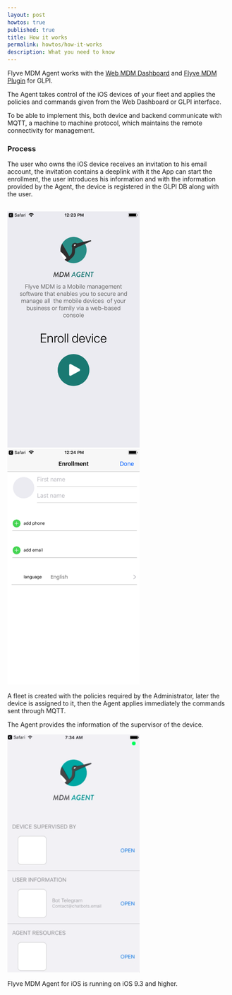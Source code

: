 ```yaml
---
layout: post
howtos: true
published: true
title: How it works
permalink: howtos/how-it-works
description: What you need to know
---
```


Flyve MDM Agent works with the [Web MDM Dashboard](http://flyve.org/web-mdm-dashboard/) and [Flyve MDM Plugin](http://flyve.org/glpi-plugin/) for GLPI.

The Agent takes control of the iOS devices of your fleet and applies the policies and commands given from the Web Dashboard or GLPI interface.

To be able to implement this, both device and backend communicate with MQTT, a machine to machine protocol, which maintains the remote connectivity for management.

### Process

The user who owns the iOS device receives an invitation to his email account, the invitation contains a deeplink with it the App can start the enrollment, the user introduces his information and with the information provided by the Agent, the device is registered in the GLPI DB along with the user.

<br>

<div>
<img src="https://github.com/Naylin15/Screenshots/blob/master/ios-agent/enroll.png?raw=true" alt="Start Enrollment" width="300">

<img src="https://github.com/Naylin15/Screenshots/blob/master/ios-agent/enrollment.png?raw=true" alt="Enrollment" width="300">
</div>

A fleet is created with the policies required by the Administrator, later the device is assigned to it, then the Agent applies immediately the commands sent through MQTT.

The Agent provides the information of the supervisor of the device.

<img src="https://github.com/Naylin15/Screenshots/blob/master/ios-agent/information.png?raw=true" alt="User information" width="300">

Flyve MDM Agent for iOS is running on iOS 9.3 and higher.
